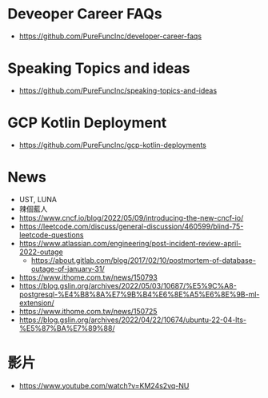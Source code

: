 # Deveoper Career FAQs
* https://github.com/PureFuncInc/developer-career-faqs

# Speaking Topics and ideas
* https://github.com/PureFuncInc/speaking-topics-and-ideas 

# GCP Kotlin Deployment
* https://github.com/PureFuncInc/gcp-kotlin-deployments

# News
* UST, LUNA
* 辣個藍人
* https://www.cncf.io/blog/2022/05/09/introducing-the-new-cncf-io/
* https://leetcode.com/discuss/general-discussion/460599/blind-75-leetcode-questions
* https://www.atlassian.com/engineering/post-incident-review-april-2022-outage
  * https://about.gitlab.com/blog/2017/02/10/postmortem-of-database-outage-of-january-31/ 
* https://www.ithome.com.tw/news/150793
* https://blog.gslin.org/archives/2022/05/03/10687/%E5%9C%A8-postgresql-%E4%B8%8A%E7%9B%B4%E6%8E%A5%E6%8E%9B-ml-extension/
* https://www.ithome.com.tw/news/150725
* https://blog.gslin.org/archives/2022/04/22/10674/ubuntu-22-04-lts-%E5%87%BA%E7%89%88/

# 影片
* https://www.youtube.com/watch?v=KM24s2vq-NU
